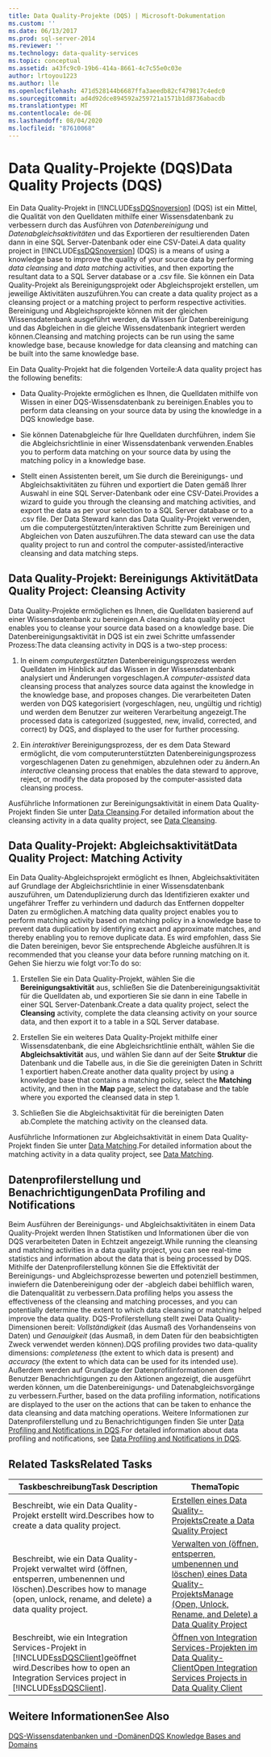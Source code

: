 ```yaml
---
title: Data Quality-Projekte (DQS) | Microsoft-Dokumentation
ms.custom: ''
ms.date: 06/13/2017
ms.prod: sql-server-2014
ms.reviewer: ''
ms.technology: data-quality-services
ms.topic: conceptual
ms.assetid: a43fc9c0-19b6-414a-8661-4c7c55e0c03e
author: lrtoyou1223
ms.author: lle
ms.openlocfilehash: 471d528144b6687ffa3aeedb82cf479817c4edc0
ms.sourcegitcommit: ad4d92dce894592a259721a1571b1d8736abacdb
ms.translationtype: MT
ms.contentlocale: de-DE
ms.lasthandoff: 08/04/2020
ms.locfileid: "87610068"
---
```

# <a name="data-quality-projects-dqs"></a><span data-ttu-id="4f758-102">Data Quality-Projekte (DQS)</span><span class="sxs-lookup"><span data-stu-id="4f758-102">Data Quality Projects (DQS)</span></span>
  <span data-ttu-id="4f758-103">Ein Data Quality-Projekt in [!INCLUDE[ssDQSnoversion](../includes/ssdqsnoversion-md.md)] (DQS) ist ein Mittel, die Qualität von den Quelldaten mithilfe einer Wissensdatenbank zu verbessern durch das Ausführen von *Datenbereinigung* und *Datenabgleichsaktivitäten* und das Exportieren der resultierenden Daten dann in eine SQL Server-Datenbank oder eine CSV-Datei.</span><span class="sxs-lookup"><span data-stu-id="4f758-103">A data quality project in [!INCLUDE[ssDQSnoversion](../includes/ssdqsnoversion-md.md)] (DQS) is a means of using a knowledge base to improve the quality of your source data by performing *data cleansing* and *data matching* activities, and then exporting the resultant data to a SQL Server database or a .csv file.</span></span> <span data-ttu-id="4f758-104">Sie können ein Data Quality-Projekt als Bereinigungsprojekt oder Abgleichsprojekt erstellen, um jeweilige Aktivitäten auszuführen.</span><span class="sxs-lookup"><span data-stu-id="4f758-104">You can create a data quality project as a cleansing project or a matching project to perform respective activities.</span></span> <span data-ttu-id="4f758-105">Bereinigung und Abgleichsprojekte können mit der gleichen Wissensdatenbank ausgeführt werden, da Wissen für Datenbereinigung und das Abgleichen in die gleiche Wissensdatenbank integriert werden können.</span><span class="sxs-lookup"><span data-stu-id="4f758-105">Cleansing and matching projects can be run using the same knowledge base, because knowledge for data cleansing and matching can be built into the same knowledge base.</span></span>  
  
 <span data-ttu-id="4f758-106">Ein Data Quality-Projekt hat die folgenden Vorteile:</span><span class="sxs-lookup"><span data-stu-id="4f758-106">A data quality project has the following benefits:</span></span>  
  
-   <span data-ttu-id="4f758-107">Data Quality-Projekte ermöglichen es Ihnen, die Quelldaten mithilfe von Wissen in einer DQS-Wissensdatenbank zu bereinigen.</span><span class="sxs-lookup"><span data-stu-id="4f758-107">Enables you to perform data cleansing on your source data by using the knowledge in a DQS knowledge base.</span></span>  
  
-   <span data-ttu-id="4f758-108">Sie können Datenabgleiche für Ihre Quelldaten durchführen, indem Sie die Abgleichsrichtlinie in einer Wissensdatenbank verwenden.</span><span class="sxs-lookup"><span data-stu-id="4f758-108">Enables you to perform data matching on your source data by using the matching policy in a knowledge base.</span></span>  
  
-   <span data-ttu-id="4f758-109">Stellt einen Assistenten bereit, um Sie durch die Bereinigungs- und Abgleichsaktivitäten zu führen und exportiert die Daten gemäß Ihrer Auswahl in eine SQL Server-Datenbank oder eine CSV-Datei.</span><span class="sxs-lookup"><span data-stu-id="4f758-109">Provides a wizard to guide you through the cleansing and matching activities, and export the data as per your selection to a SQL Server database or to a .csv file.</span></span> <span data-ttu-id="4f758-110">Der Data Steward kann das Data Quality-Projekt verwenden, um die computergestützten/interaktiven Schritte zum Bereinigen und Abgleichen von Daten auszuführen.</span><span class="sxs-lookup"><span data-stu-id="4f758-110">The data steward can use the data quality project to run and control the computer-assisted/interactive cleansing and data matching steps.</span></span>  
  
##  <a name="data-quality-project-cleansing-activity"></a><a name="Cleansing"></a><span data-ttu-id="4f758-111">Data Quality-Projekt: Bereinigungs Aktivität</span><span class="sxs-lookup"><span data-stu-id="4f758-111">Data Quality Project: Cleansing Activity</span></span>  
 <span data-ttu-id="4f758-112">Data Quality-Projekte ermöglichen es Ihnen, die Quelldaten basierend auf einer Wissensdatenbank zu bereinigen.</span><span class="sxs-lookup"><span data-stu-id="4f758-112">A cleansing data quality project enables you to cleanse your source data based on a knowledge base.</span></span> <span data-ttu-id="4f758-113">Die Datenbereinigungsaktivität in DQS ist ein zwei Schritte umfassender Prozess:</span><span class="sxs-lookup"><span data-stu-id="4f758-113">The data cleansing activity in DQS is a two-step process:</span></span>  
  
1.  <span data-ttu-id="4f758-114">In einem *computergestützten* Datenbereinigungsprozess werden Quelldaten im Hinblick auf das Wissen in der Wissensdatenbank analysiert und Änderungen vorgeschlagen.</span><span class="sxs-lookup"><span data-stu-id="4f758-114">A *computer-assisted* data cleansing process that analyzes source data against the knowledge in the knowledge base, and proposes changes.</span></span> <span data-ttu-id="4f758-115">Die verarbeiteten Daten werden von DQS kategorisiert (vorgeschlagen, neu, ungültig und richtig) und werden dem Benutzer zur weiteren Verarbeitung angezeigt.</span><span class="sxs-lookup"><span data-stu-id="4f758-115">The processed data is categorized (suggested, new, invalid, corrected, and correct) by DQS, and displayed to the user for further processing.</span></span>  
  
2.  <span data-ttu-id="4f758-116">Ein *interaktiver* Bereinigungsprozess, der es dem Data Steward ermöglicht, die vom computerunterstützten Datenbereinigungsprozess vorgeschlagenen Daten zu genehmigen, abzulehnen oder zu ändern.</span><span class="sxs-lookup"><span data-stu-id="4f758-116">An *interactive* cleansing process that enables the data steward to approve, reject, or modify the data proposed by the computer-assisted data cleansing process.</span></span>  
  
 <span data-ttu-id="4f758-117">Ausführliche Informationen zur Bereinigungsaktivität in einem Data Quality-Projekt finden Sie unter [Data Cleansing](../../2014/data-quality-services/data-cleansing.md).</span><span class="sxs-lookup"><span data-stu-id="4f758-117">For detailed information about the cleansing activity in a data quality project, see [Data Cleansing](../../2014/data-quality-services/data-cleansing.md).</span></span>  
  
##  <a name="data-quality-project-matching-activity"></a><a name="Matching"></a> <span data-ttu-id="4f758-118">Data Quality-Projekt: Abgleichsaktivität</span><span class="sxs-lookup"><span data-stu-id="4f758-118">Data Quality Project: Matching Activity</span></span>  
 <span data-ttu-id="4f758-119">Ein Data Quality-Abgleichsprojekt ermöglicht es Ihnen, Abgleichsaktivitäten auf Grundlage der Abgleichsrichtlinie in einer Wissensdatenbank auszuführen, um Datenduplizierung durch das Identifizieren exakter und ungefährer Treffer zu verhindern und dadurch das Entfernen doppelter Daten zu ermöglichen.</span><span class="sxs-lookup"><span data-stu-id="4f758-119">A matching data quality project enables you to perform matching activity based on matching policy in a knowledge base to prevent data duplication by identifying exact and approximate matches, and thereby enabling you to remove duplicate data.</span></span> <span data-ttu-id="4f758-120">Es wird empfohlen, dass Sie die Daten bereinigen, bevor Sie entsprechende Abgleiche ausführen.</span><span class="sxs-lookup"><span data-stu-id="4f758-120">It is recommended that you cleanse your data before running matching on it.</span></span> <span data-ttu-id="4f758-121">Gehen Sie hierzu wie folgt vor:</span><span class="sxs-lookup"><span data-stu-id="4f758-121">To do so:</span></span>  
  
1.  <span data-ttu-id="4f758-122">Erstellen Sie ein Data Quality-Projekt, wählen Sie die **Bereinigungsaktivität** aus, schließen Sie die Datenbereinigungsaktivität für die Quelldaten ab, und exportieren Sie sie dann in eine Tabelle in einer SQL Server-Datenbank.</span><span class="sxs-lookup"><span data-stu-id="4f758-122">Create a data quality project, select the **Cleansing** activity, complete the data cleansing activity on your source data, and then export it to a table in a SQL Server database.</span></span>  
  
2.  <span data-ttu-id="4f758-123">Erstellen Sie ein weiteres Data Quality-Projekt mithilfe einer Wissensdatenbank, die eine Abgleichsrichtlinie enthält, wählen Sie die **Abgleichsaktivität** aus, und wählen Sie dann auf der Seite **Struktur** die Datenbank und die Tabelle aus, in die Sie die gereinigten Daten in Schritt 1 exportiert haben.</span><span class="sxs-lookup"><span data-stu-id="4f758-123">Create another data quality project by using a knowledge base that contains a matching policy, select the **Matching** activity, and then in the **Map** page, select the database and the table where you exported the cleansed data in step 1.</span></span>  
  
3.  <span data-ttu-id="4f758-124">Schließen Sie die Abgleichsaktivität für die bereinigten Daten ab.</span><span class="sxs-lookup"><span data-stu-id="4f758-124">Complete the matching activity on the cleansed data.</span></span>  
  
 <span data-ttu-id="4f758-125">Ausführliche Informationen zur Abgleichsaktivität in einem Data Quality-Projekt finden Sie unter [Data Matching](../../2014/data-quality-services/data-matching.md).</span><span class="sxs-lookup"><span data-stu-id="4f758-125">For detailed information about the matching activity in a data quality project, see [Data Matching](../../2014/data-quality-services/data-matching.md).</span></span>  
  
##  <a name="data-profiling-and-notifications"></a><a name="ProfilingNotification"></a> <span data-ttu-id="4f758-126">Datenprofilerstellung und Benachrichtigungen</span><span class="sxs-lookup"><span data-stu-id="4f758-126">Data Profiling and Notifications</span></span>  
 <span data-ttu-id="4f758-127">Beim Ausführen der Bereinigungs- und Abgleichsaktivitäten in einem Data Quality-Projekt werden Ihnen Statistiken und Informationen über die von DQS verarbeiteten Daten in Echtzeit angezeigt.</span><span class="sxs-lookup"><span data-stu-id="4f758-127">While running the cleansing and matching activities in a data quality project, you can see real-time statistics and information about the data that is being processed by DQS.</span></span> <span data-ttu-id="4f758-128">Mithilfe der Datenprofilerstellung können Sie die Effektivität der Bereinigungs- und Abgleichsprozesse bewerten und potenziell bestimmen, inwiefern die Datenbereinigung oder der -abgleich dabei behilflich waren, die Datenqualität zu verbessern.</span><span class="sxs-lookup"><span data-stu-id="4f758-128">Data profiling helps you assess the effectiveness of the cleansing and matching processes, and you can potentially determine the extent to which data cleansing or matching helped improve the data quality.</span></span> <span data-ttu-id="4f758-129">DQS-Profilerstellung stellt zwei Data Quality-Dimensionen bereit: *Vollständigkeit* (das Ausmaß des Vorhandenseins von Daten) und *Genauigkeit* (das Ausmaß, in dem Daten für den beabsichtigten Zweck verwendet werden können).</span><span class="sxs-lookup"><span data-stu-id="4f758-129">DQS profiling provides two data-quality dimensions: *completeness* (the extent to which data is present) and *accuracy* (the extent to which data can be used for its intended use).</span></span> <span data-ttu-id="4f758-130">Außerdem werden auf Grundlage der Datenprofilinformationen dem Benutzer Benachrichtigungen zu den Aktionen angezeigt, die ausgeführt werden können, um die Datenbereinigungs- und Datenabgleichsvorgänge zu verbessern.</span><span class="sxs-lookup"><span data-stu-id="4f758-130">Further, based on the data profiling information, notifications are displayed to the user on the actions that can be taken to enhance the data cleansing and data matching operations.</span></span> <span data-ttu-id="4f758-131">Weitere Informationen zur Datenprofilerstellung und zu Benachrichtigungen finden Sie unter [Data Profiling and Notifications in DQS](../../2014/data-quality-services/data-profiling-and-notifications-in-dqs.md).</span><span class="sxs-lookup"><span data-stu-id="4f758-131">For detailed information about data profiling and notifications, see [Data Profiling and Notifications in DQS](../../2014/data-quality-services/data-profiling-and-notifications-in-dqs.md).</span></span>  
  
## <a name="related-tasks"></a><span data-ttu-id="4f758-132">Related Tasks</span><span class="sxs-lookup"><span data-stu-id="4f758-132">Related Tasks</span></span>  
  
|<span data-ttu-id="4f758-133">Taskbeschreibung</span><span class="sxs-lookup"><span data-stu-id="4f758-133">Task Description</span></span>|<span data-ttu-id="4f758-134">Thema</span><span class="sxs-lookup"><span data-stu-id="4f758-134">Topic</span></span>|  
|----------------------|-----------|  
|<span data-ttu-id="4f758-135">Beschreibt, wie ein Data Quality-Projekt erstellt wird.</span><span class="sxs-lookup"><span data-stu-id="4f758-135">Describes how to create a data quality project.</span></span>|[<span data-ttu-id="4f758-136">Erstellen eines Data Quality-Projekts</span><span class="sxs-lookup"><span data-stu-id="4f758-136">Create a Data Quality Project</span></span>](../../2014/data-quality-services/create-a-data-quality-project.md)|  
|<span data-ttu-id="4f758-137">Beschreibt, wie ein Data Quality-Projekt verwaltet wird (öffnen, entsperren, umbenennen und löschen).</span><span class="sxs-lookup"><span data-stu-id="4f758-137">Describes how to manage (open, unlock, rename, and delete) a data quality project.</span></span>|[<span data-ttu-id="4f758-138">Verwalten von &#40;öffnen, entsperren, umbenennen und löschen&#41; eines Data Quality-Projekts</span><span class="sxs-lookup"><span data-stu-id="4f758-138">Manage &#40;Open, Unlock, Rename, and Delete&#41; a Data Quality Project</span></span>](../../2014/data-quality-services/manage-open-unlock-rename-and-delete-a-data-quality-project.md)|  
|<span data-ttu-id="4f758-139">Beschreibt, wie ein Integration Services-Projekt in [!INCLUDE[ssDQSClient](../includes/ssdqsclient-md.md)]geöffnet wird.</span><span class="sxs-lookup"><span data-stu-id="4f758-139">Describes how to open an Integration Services project in [!INCLUDE[ssDQSClient](../includes/ssdqsclient-md.md)].</span></span>|[<span data-ttu-id="4f758-140">Öffnen von Integration Services-Projekten im Data Quality-Client</span><span class="sxs-lookup"><span data-stu-id="4f758-140">Open Integration Services Projects in Data Quality Client</span></span>](../../2014/data-quality-services/open-integration-services-projects-in-data-quality-client.md)|  
  
## <a name="see-also"></a><span data-ttu-id="4f758-141">Weitere Informationen</span><span class="sxs-lookup"><span data-stu-id="4f758-141">See Also</span></span>  
 [<span data-ttu-id="4f758-142">DQS-Wissensdatenbanken und -Domänen</span><span class="sxs-lookup"><span data-stu-id="4f758-142">DQS Knowledge Bases and Domains</span></span>](../../2014/data-quality-services/dqs-knowledge-bases-and-domains.md)  
  
  
